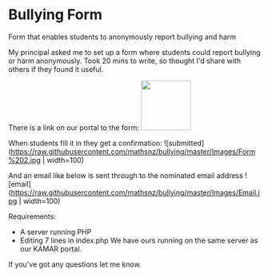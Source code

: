 # Bullying Form
Form that enables students to anonymously report bullying and harm

My principal asked me to set up a form where students could report bullying or harm anonymously.
Took 20 mins to write, so thought I'd share with others if they found it useful.

There is a link on our portal to the form:
<img src='https://raw.githubusercontent.com/mathsnz/bullying/master/Images/Form.jpg' width=100>

When students fill it in they get a confirmation:
![submitted](https://raw.githubusercontent.com/mathsnz/bullying/master/Images/Form%202.jpg | width=100)

And an email like below is sent through to the nominated email address
![email](https://raw.githubusercontent.com/mathsnz/bullying/master/Images/Email.jpg | width=100)

Requirements:
- A server running PHP
- Editing 7 lines in index.php
We have ours running on the same server as our KAMAR portal.

If you've got any questions let me know.

